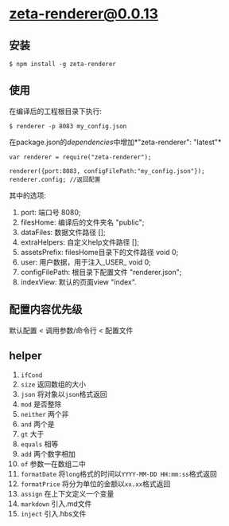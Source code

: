 # zeta-renderer@0.0.13

## 安装

```
$ npm install -g zeta-renderer
```

## 使用

在编译后的工程根目录下执行:
```
$ renderer -p 8083 my_config.json
```

在package.json的*dependencies*中增加*"zeta-renderer": "latest"*
```
var renderer = require("zeta-renderer");

renderer({port:8083, configFilePath:"my_config.json"});
renderer.config; //返回配置
```
其中的选项:
1. port: 端口号 8080;
2. filesHome: 编译后的文件夹名 "public";
3. dataFiles: 数据文件路径 [];
4. extraHelpers: 自定义help文件路径 [];
5. assetsPrefix: filesHome目录下的文件路径 void 0;
6. user: 用户数据，用于注入_USER_ void 0;
7. configFilePath: 根目录下配置文件 "renderer.json";
8. indexView: 默认的页面view "index".

## 配置内容优先级
默认配置 < 调用参数/命令行 < 配置文件

## helper

1. `ifCond` 
2. `size` 返回数组的大小
3. `json` 将对象以`json`格式返回
4. `mod` 是否整除
5. `neither` 两个非
6. `and` 两个是
7. `gt` 大于
8. `equals` 相等
9. `add` 两个数字相加
10. `of` 参数一在数组二中
11. `formatDate` 将`long`格式的时间以`YYYY-MM-DD HH:mm:ss`格式返回
12. `formatPrice` 将分为单位的金额以`xx.xx`格式返回
13. `assign` 在上下文定义一个变量
14. `markdown` 引入.md文件
15. `inject` 引入.hbs文件